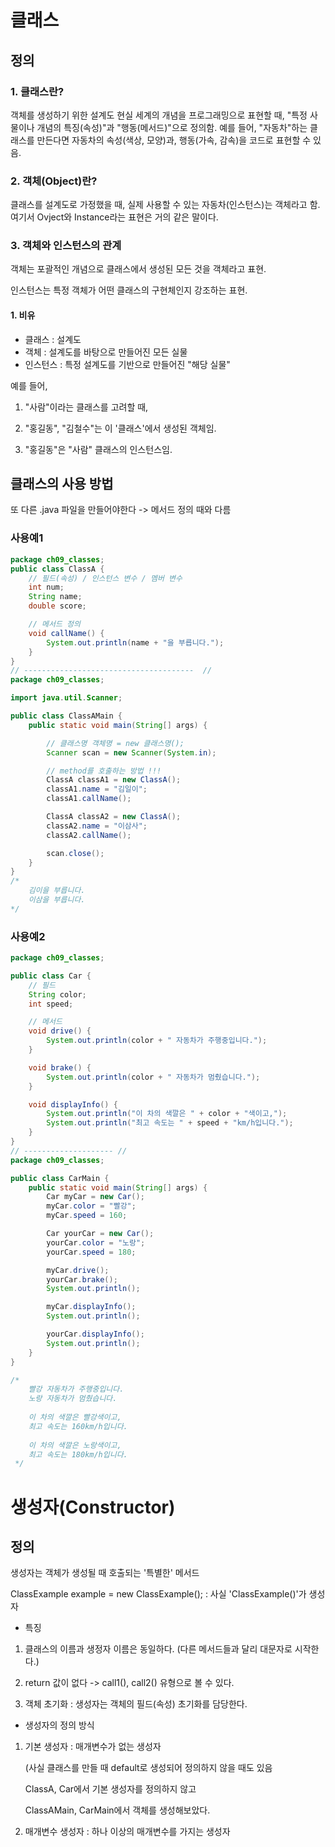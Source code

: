 # 클래스

## 정의
### 1. 클래스란?
객체를 생성하기 위한 설계도
현실 세계의 개념을 프로그래밍으로 표현할 때,
"특정 사물이나 개념의 특징(속성)"과 "행동(메서드)"으로 정의함.
예를 들어,
"자동차"하는 클래스를 만든다면 자동차의 속성(색상, 모양)과,
행동(가속, 감속)을 코드로 표현할 수 있음.

### 2. 객체(Object)란?
클래스를 설계도로 가정했을 때, 실제 사용할 수 있는 자동차(인스턴스)는
객체라고 함.
여기서 Ovject와 Instance라는 표현은 거의 같은 말이다.

### 3. 객체와 인스턴스의 관계

객체는 포괄적인 개념으로 클래스에서 생성된 모든 것을 객체라고 표현.

인스턴스는 특정 객체가 어떤 클래스의 구현체인지 강조하는 표현.

#### 1. 비유

- 클래스 : 설계도
- 객체 : 설계도를 바탕으로 만들어진 모든 실물
- 인스턴스 : 특정 설계도를 기반으로 만들어진 "해당 실물"

예를 들어,

1. "사람"이라는 클래스를 고려할 때,

2. "홍길동", "김철수"는 이 '클래스'에서 생성된 객체임.

3. "홍길동"은 "사람" 클래스의 인스턴스임.

## 클래스의 사용 방법

또 다른 .java 파일을 만들어야한다 -> 메서드 정의 때와 다름

### 사용예1

```java
package ch09_classes;
public class ClassA {
    // 필드(속성) / 인스턴스 변수 / 멤버 변수
    int num;
    String name;
    double score;

    // 메서드 정의
    void callName() {
        System.out.println(name + "을 부릅니다.");
    }
}
// --------------------------------------  //
package ch09_classes;

import java.util.Scanner;

public class ClassAMain {
    public static void main(String[] args) {

        // 클래스명 객체명 = new 클래스명();
        Scanner scan = new Scanner(System.in);

        // method를 호출하는 방법 !!!
        ClassA classA1 = new ClassA();
        classA1.name = "김일이";
        classA1.callName();

        ClassA classA2 = new ClassA();
        classA2.name = "이삼사";
        classA2.callName();

        scan.close();
    }
}
/*
    김이을 부릅니다.
    이삼을 부릅니다.
*/
```

### 사용예2

```java
package ch09_classes;

public class Car {
    // 필드
    String color;
    int speed;

    // 메서드
    void drive() {
        System.out.println(color + " 자동차가 주행중입니다.");
    }

    void brake() {
        System.out.println(color + " 자동차가 멈췄습니다.");
    }

    void displayInfo() {
        System.out.println("이 차의 색깔은 " + color + "색이고,");
        System.out.println("최고 속도는 " + speed + "km/h입니다.");
    }
}
// -------------------- //
package ch09_classes;

public class CarMain {
    public static void main(String[] args) {
        Car myCar = new Car();
        myCar.color = "빨강";
        myCar.speed = 160;

        Car yourCar = new Car();
        yourCar.color = "노랑";
        yourCar.speed = 180;

        myCar.drive();
        yourCar.brake();
        System.out.println();

        myCar.displayInfo();
        System.out.println();

        yourCar.displayInfo();
        System.out.println();
    }
}

/*
    빨강 자동차가 주행중입니다.
    노랑 자동차가 멈췄습니다.
    
    이 차의 색깔은 빨강색이고,
    최고 속도는 160km/h입니다.
    
    이 차의 색깔은 노랑색이고,
    최고 속도는 180km/h입니다.
 */
```

# 생성자(Constructor)

## 정의

생성자는 객체가 생성될 때 호출되는 '특별한' 메서드

ClassExample example = new ClassExample();
: 사실 'ClassExample()'가 생성자

- 특징 
1. 클래스의 이름과 생정자 이름은 동일하다.
    (다른 메서드들과 달리 대문자로 시작한다.)

2. return 값이 없다 -> call1(), call2() 유형으로 볼 수 있다.

3. 객체 초기화 : 생성자는 객체의 필드(속성) 초기화를 담당한다.

- 생성자의 정의 방식
1. 기본 생성자 : 매개변수가 없는 생성자

    (사실 클래스를 만들 때 default로 생성되어 정의하지 않을 때도 있음
    
    ClassA, Car에서 기본 생성자를 정의하지 않고
    
    ClassAMain, CarMain에서 객체를 생성해보았다.

2. 매개변수 생성자 : 하나 이상의 매개변수를 가지는 생성자




